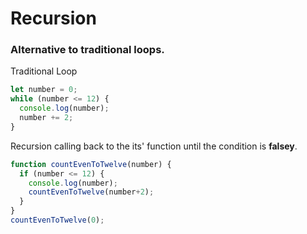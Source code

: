 # Recursion
### Alternative to traditional loops.

Traditional Loop
```javascript
let number = 0;
while (number <= 12) {
  console.log(number);
  number += 2;
}
```

Recursion calling back to the its' function until the condition is **falsey**.
```javascript
function countEvenToTwelve(number) {
  if (number <= 12) {
    console.log(number);
    countEvenToTwelve(number+2);
  }
}
countEvenToTwelve(0);
```